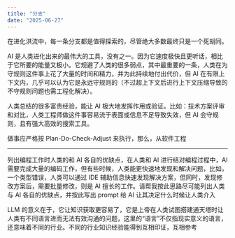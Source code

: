 ```yaml
---
title: "分支"
date: "2025-06-27"
---
```


在进化洪流中，每一条分支都是值得探索的，尽管绝大多数最终只是一个死胡同。

AI 是人类进化出来的最伟大的工具，没有之一。因为它速度极快且更听话，相比于它所要的能量又极小。它规避了人类的很多弱点，其中最重要的一条，人类在为守规则这件事上花了大量的时间和精力，并为此持续地付出代价，但 AI 在有限上下文内，几乎可以认为它是永远守规则的（不过超上下文后进行上下文压缩导致的不守规则问题也需工程化解决）。

人类总结的很多富贵经验，能让 AI 极大地发挥作用或验证。比如：技术方案评审和对比，人类工程师做这件事容易流于表面或信息不足导致失效，但 AI 会守规则，且有强大高效的搜索工具。

做事应严格按 Plan-Do-Check-Adjust 来执行，那么，从软件工程


---

列出编程工作时人类的和 AI 各自的优缺点，在人类和 AI 进行结对编程过程中，AI 需要完成大量的编码工作，但有些时候，人类能更快速地发现和解决问题，比如，一个类型错误，人类可以通过 IDE 辅助信息快速发现解决方案，但同时，发现修改方案后，需要批量修改，则是 AI 擅长的工作。请帮我按此思路尽可能列出人类与 AI 各自的优缺点，并按此写出 prompt 给 AI 让其决定什么时候让人类介入

LLM 的意义在于，它让知识获取更容易了，它是上帝在人类试图搭建通天塔时让人类有不同语言进而无法有效沟通的问题，这里的“语言”不仅指现实意义的语言，还意味着不同的行业。不同的行业知识经验能得到互相印证，互相参考